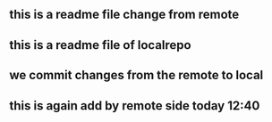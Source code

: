 ## this is a readme file change from remote
## this is a readme file of localrepo
## we commit changes from the remote to local
## this is again add by remote  side today 12:40
